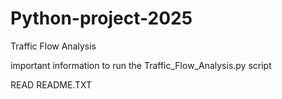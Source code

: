# Python-project-2025
Traffic Flow Analysis 

important information to run the Traffic_Flow_Analysis.py script 

READ README.TXT


